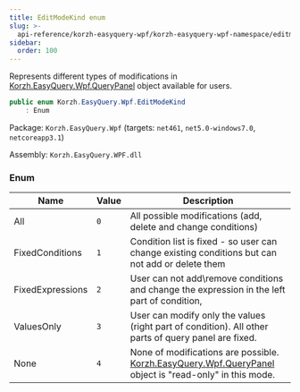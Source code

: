 ```yaml
---
title: EditModeKind enum
slug: >-
  api-reference/korzh-easyquery-wpf/korzh-easyquery-wpf-namespace/editmodekind-enum
sidebar:
  order: 100
---
```


Represents different types of modifications in [Korzh.EasyQuery.Wpf.QueryPanel](///easyquery/docs/api-reference/korzh-easyquery-wpf/korzh-easyquery-wpf-namespace/querypanel-class) object available for users.
```csharp
public enum Korzh.EasyQuery.Wpf.EditModeKind
    : Enum

```
Package: `Korzh.EasyQuery.Wpf` (targets: `net461`, `net5.0-windows7.0`, `netcoreapp3.1`)

Assembly: `Korzh.EasyQuery.WPF.dll`

### Enum

| Name | Value | Description | 
| --- | --- | --- | 
| All | `0` | All possible modifications (add, delete and change conditions) | 
| FixedConditions | `1` | Condition list is fixed - so user can change existing conditions but can not add or delete them | 
| FixedExpressions | `2` | User can not add\remove conditions and change the expression in the left part of condition, | 
| ValuesOnly | `3` | User can modify only the values (right part of condition). All other parts of query panel are fixed. | 
| None | `4` | None of modifications are possible. [Korzh.EasyQuery.Wpf.QueryPanel](///easyquery/docs/api-reference/korzh-easyquery-wpf/korzh-easyquery-wpf-namespace/querypanel-class) object  is "read-only" in this mode. |
